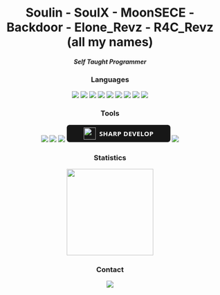 <h1 align="center">Soulin - SoulX - MoonSECE - Backdoor - Elone_Revz - R4C_Revz (all my names)</h1>
<div align="center">
  <h5>Self Taught Programmer</h5>
</div>
<div align="center">
  <h3>Languages</h3>
  <img src="https://svgl-badge.vercel.app/api/Language/C?theme=dark"/>
  <img src="https://svgl-badge.vercel.app/api/Language/C%2B%2B?theme=dark"/>
  <img src="https://svgl-badge.vercel.app/api/Language/C%23?theme=dark"/>
  <img src="https://svgl-badge.vercel.app/api/Language/Python?theme=dark"/>
  <img src="https://svgl-badge.vercel.app/api/Language/Lua?theme=dark"/>
  <img src="https://svgl-badge.vercel.app/api/Language/TypeScript?theme=dark"/>
  <img src="https://svgl-badge.vercel.app/api/Language/JavaScript?theme=dark"/>
  <img src="https://svgl-badge.vercel.app/api/Language/HTML5?theme=dark"/>
  <img src="https://svgl-badge.vercel.app/api/Language/CSS?theme=dark"/>
</div>
<div align="center">
  <h3>Tools</h3>
  <img src="https://svgl-badge.vercel.app/api/Software/Visual%20Studio?theme=dark"/>
  <img src="https://svgl-badge.vercel.app/api/Software/Visual%20Studio%20Code?theme=dark"/>
  <img src="https://svgl-badge.vercel.app/api/Design/Figma?theme=dark"/>
  <img src="data:image/svg+xml,%3Csvg%20xmlns%3D%22http%3A%2F%2Fwww.w3.org%2F2000%2Fsvg%22%20viewBox%3D%220%200%20239.2%2040%22%20width%3D%22239.2%22%20height%3D%2240%22%3E%3Cstyle%3E%20%20%20%20%20%20%20%20%20%20%20%20%20%20%20%20%2F*!%20tailwindcss%20v3.4.1%20%7C%20MIT%20License%20%7C%20https%3A%2F%2Ftailwindcss.com*%2F%2F*1.%20Prevent%20padding%20and%20border%20from%20affecting%20element%20width.%20(https%3A%2F%2Fgithub.com%2Fmozdevs%2Fcssremedy%2Fissues%2F4)2.%20Allow%20adding%20a%20border%20to%20an%20element%20by%20just%20adding%20a%20border-width.%20(https%3A%2F%2Fgithub.com%2Ftailwindcss%2Ftailwindcss%2Fpull%2F116)*%2F*%2C%3A%3Abefore%2C%3A%3Aafter%20%7B%20%20box-sizing%3A%20border-box%3B%20%20%2F*%201%20*%2F%20%20border-width%3A%200%3B%20%20%2F*%202%20*%2F%20%20border-style%3A%20solid%3B%20%20%2F*%202%20*%2F%20%20border-color%3A%20%23e5e7eb%3B%20%20%2F*%202%20*%2F%7D%3A%3Abefore%2C%3A%3Aafter%20%7B%20%20--tw-content%3A%20''%3B%7D%2F*1.%20Use%20a%20consistent%20sensible%20line-height%20in%20all%20browsers.2.%20Prevent%20adjustments%20of%20font%20size%20after%20orientation%20changes%20in%20iOS.3.%20Use%20a%20more%20readable%20tab%20size.4.%20Use%20the%20user's%20configured%20%60sans%60%20font-family%20by%20default.5.%20Use%20the%20user's%20configured%20%60sans%60%20font-feature-settings%20by%20default.6.%20Use%20the%20user's%20configured%20%60sans%60%20font-variation-settings%20by%20default.7.%20Disable%20tap%20highlights%20on%20iOS*%2Fhtml%2C%3Ahost%20%7B%20%20line-height%3A%201.5%3B%20%20%2F*%201%20*%2F%20%20-webkit-text-size-adjust%3A%20100%25%3B%20%20%2F*%202%20*%2F%20%20-moz-tab-size%3A%204%3B%20%20%2F*%203%20*%2F%20%20-o-tab-size%3A%204%3B%20%20%20%20%20tab-size%3A%204%3B%20%20%2F*%203%20*%2F%20%20font-family%3A%20ui-sans-serif%2C%20system-ui%2C%20sans-serif%2C%20%22Apple%20Color%20Emoji%22%2C%20%22Segoe%20UI%20Emoji%22%2C%20%22Segoe%20UI%20Symbol%22%2C%20%22Noto%20Color%20Emoji%22%3B%20%20%2F*%204%20*%2F%20%20font-feature-settings%3A%20normal%3B%20%20%2F*%205%20*%2F%20%20font-variation-settings%3A%20normal%3B%20%20%2F*%206%20*%2F%20%20-webkit-tap-highlight-color%3A%20transparent%3B%20%20%2F*%207%20*%2F%7D%2F*1.%20Remove%20the%20margin%20in%20all%20browsers.2.%20Inherit%20line-height%20from%20%60html%60%20so%20users%20can%20set%20them%20as%20a%20class%20directly%20on%20the%20%60html%60%20element.*%2Fbody%20%7B%20%20margin%3A%200%3B%20%20%2F*%201%20*%2F%20%20line-height%3A%20inherit%3B%20%20%2F*%202%20*%2F%7D%2F*1.%20Add%20the%20correct%20height%20in%20Firefox.2.%20Correct%20the%20inheritance%20of%20border%20color%20in%20Firefox.%20(https%3A%2F%2Fbugzilla.mozilla.org%2Fshow_bug.cgi%3Fid%3D190655)3.%20Ensure%20horizontal%20rules%20are%20visible%20by%20default.*%2Fhr%20%7B%20%20height%3A%200%3B%20%20%2F*%201%20*%2F%20%20color%3A%20inherit%3B%20%20%2F*%202%20*%2F%20%20border-top-width%3A%201px%3B%20%20%2F*%203%20*%2F%7D%2F*Add%20the%20correct%20text%20decoration%20in%20Chrome%2C%20Edge%2C%20and%20Safari.*%2Fabbr%3Awhere(%5Btitle%5D)%20%7B%20%20-webkit-text-decoration%3A%20underline%20dotted%3B%20%20%20%20%20%20%20%20%20%20text-decoration%3A%20underline%20dotted%3B%7D%2F*Remove%20the%20default%20font%20size%20and%20weight%20for%20headings.*%2Fh1%2Ch2%2Ch3%2Ch4%2Ch5%2Ch6%20%7B%20%20font-size%3A%20inherit%3B%20%20font-weight%3A%20inherit%3B%7D%2F*Reset%20links%20to%20optimize%20for%20opt-in%20styling%20instead%20of%20opt-out.*%2Fa%20%7B%20%20color%3A%20inherit%3B%20%20text-decoration%3A%20inherit%3B%7D%2F*Add%20the%20correct%20font%20weight%20in%20Edge%20and%20Safari.*%2Fb%2Cstrong%20%7B%20%20font-weight%3A%20bolder%3B%7D%2F*1.%20Use%20the%20user's%20configured%20%60mono%60%20font-family%20by%20default.2.%20Use%20the%20user's%20configured%20%60mono%60%20font-feature-settings%20by%20default.3.%20Use%20the%20user's%20configured%20%60mono%60%20font-variation-settings%20by%20default.4.%20Correct%20the%20odd%20%60em%60%20font%20sizing%20in%20all%20browsers.*%2Fcode%2Ckbd%2Csamp%2Cpre%20%7B%20%20font-family%3A%20ui-monospace%2C%20SFMono-Regular%2C%20Menlo%2C%20Monaco%2C%20Consolas%2C%20%22Liberation%20Mono%22%2C%20%22Courier%20New%22%2C%20monospace%3B%20%20%2F*%201%20*%2F%20%20font-feature-settings%3A%20normal%3B%20%20%2F*%202%20*%2F%20%20font-variation-settings%3A%20normal%3B%20%20%2F*%203%20*%2F%20%20font-size%3A%201em%3B%20%20%2F*%204%20*%2F%7D%2F*Add%20the%20correct%20font%20size%20in%20all%20browsers.*%2Fsmall%20%7B%20%20font-size%3A%2080%25%3B%7D%2F*Prevent%20%60sub%60%20and%20%60sup%60%20elements%20from%20affecting%20the%20line%20height%20in%20all%20browsers.*%2Fsub%2Csup%20%7B%20%20font-size%3A%2075%25%3B%20%20line-height%3A%200%3B%20%20position%3A%20relative%3B%20%20vertical-align%3A%20baseline%3B%7Dsub%20%7B%20%20bottom%3A%20-0.25em%3B%7Dsup%20%7B%20%20top%3A%20-0.5em%3B%7D%2F*1.%20Remove%20text%20indentation%20from%20table%20contents%20in%20Chrome%20and%20Safari.%20(https%3A%2F%2Fbugs.chromium.org%2Fp%2Fchromium%2Fissues%2Fdetail%3Fid%3D999088%2C%20https%3A%2F%2Fbugs.webkit.org%2Fshow_bug.cgi%3Fid%3D201297)2.%20Correct%20table%20border%20color%20inheritance%20in%20all%20Chrome%20and%20Safari.%20(https%3A%2F%2Fbugs.chromium.org%2Fp%2Fchromium%2Fissues%2Fdetail%3Fid%3D935729%2C%20https%3A%2F%2Fbugs.webkit.org%2Fshow_bug.cgi%3Fid%3D195016)3.%20Remove%20gaps%20between%20table%20borders%20by%20default.*%2Ftable%20%7B%20%20text-indent%3A%200%3B%20%20%2F*%201%20*%2F%20%20border-color%3A%20inherit%3B%20%20%2F*%202%20*%2F%20%20border-collapse%3A%20collapse%3B%20%20%2F*%203%20*%2F%7D%2F*1.%20Change%20the%20font%20styles%20in%20all%20browsers.2.%20Remove%20the%20margin%20in%20Firefox%20and%20Safari.3.%20Remove%20default%20padding%20in%20all%20browsers.*%2Fbutton%2Cinput%2Coptgroup%2Cselect%2Ctextarea%20%7B%20%20font-family%3A%20inherit%3B%20%20%2F*%201%20*%2F%20%20font-feature-settings%3A%20inherit%3B%20%20%2F*%201%20*%2F%20%20font-variation-settings%3A%20inherit%3B%20%20%2F*%201%20*%2F%20%20font-size%3A%20100%25%3B%20%20%2F*%201%20*%2F%20%20font-weight%3A%20inherit%3B%20%20%2F*%201%20*%2F%20%20line-height%3A%20inherit%3B%20%20%2F*%201%20*%2F%20%20color%3A%20inherit%3B%20%20%2F*%201%20*%2F%20%20margin%3A%200%3B%20%20%2F*%202%20*%2F%20%20padding%3A%200%3B%20%20%2F*%203%20*%2F%7D%2F*Remove%20the%20inheritance%20of%20text%20transform%20in%20Edge%20and%20Firefox.*%2Fbutton%2Cselect%20%7B%20%20text-transform%3A%20none%3B%7D%2F*1.%20Correct%20the%20inability%20to%20style%20clickable%20types%20in%20iOS%20and%20Safari.2.%20Remove%20default%20button%20styles.*%2Fbutton%2C%5Btype%3D'button'%5D%2C%5Btype%3D'reset'%5D%2C%5Btype%3D'submit'%5D%20%7B%20%20-webkit-appearance%3A%20button%3B%20%20%2F*%201%20*%2F%20%20background-color%3A%20transparent%3B%20%20%2F*%202%20*%2F%20%20background-image%3A%20none%3B%20%20%2F*%202%20*%2F%7D%2F*Use%20the%20modern%20Firefox%20focus%20style%20for%20all%20focusable%20elements.*%2F%3A-moz-focusring%20%7B%20%20outline%3A%20auto%3B%7D%2F*Remove%20the%20additional%20%60%3Ainvalid%60%20styles%20in%20Firefox.%20(https%3A%2F%2Fgithub.com%2Fmozilla%2Fgecko-dev%2Fblob%2F2f9eacd9d3d995c937b4251a5557d95d494c9be1%2Flayout%2Fstyle%2Fres%2Fforms.css%23L728-L737)*%2F%3A-moz-ui-invalid%20%7B%20%20box-shadow%3A%20none%3B%7D%2F*Add%20the%20correct%20vertical%20alignment%20in%20Chrome%20and%20Firefox.*%2Fprogress%20%7B%20%20vertical-align%3A%20baseline%3B%7D%2F*Correct%20the%20cursor%20style%20of%20increment%20and%20decrement%20buttons%20in%20Safari.*%2F%3A%3A-webkit-inner-spin-button%2C%3A%3A-webkit-outer-spin-button%20%7B%20%20height%3A%20auto%3B%7D%2F*1.%20Correct%20the%20odd%20appearance%20in%20Chrome%20and%20Safari.2.%20Correct%20the%20outline%20style%20in%20Safari.*%2F%5Btype%3D'search'%5D%20%7B%20%20-webkit-appearance%3A%20textfield%3B%20%20%2F*%201%20*%2F%20%20outline-offset%3A%20-2px%3B%20%20%2F*%202%20*%2F%7D%2F*Remove%20the%20inner%20padding%20in%20Chrome%20and%20Safari%20on%20macOS.*%2F%3A%3A-webkit-search-decoration%20%7B%20%20-webkit-appearance%3A%20none%3B%7D%2F*1.%20Correct%20the%20inability%20to%20style%20clickable%20types%20in%20iOS%20and%20Safari.2.%20Change%20font%20properties%20to%20%60inherit%60%20in%20Safari.*%2F%3A%3A-webkit-file-upload-button%20%7B%20%20-webkit-appearance%3A%20button%3B%20%20%2F*%201%20*%2F%20%20font%3A%20inherit%3B%20%20%2F*%202%20*%2F%7D%2F*Add%20the%20correct%20display%20in%20Chrome%20and%20Safari.*%2Fsummary%20%7B%20%20display%3A%20list-item%3B%7D%2F*Removes%20the%20default%20spacing%20and%20border%20for%20appropriate%20elements.*%2Fblockquote%2Cdl%2Cdd%2Ch1%2Ch2%2Ch3%2Ch4%2Ch5%2Ch6%2Chr%2Cfigure%2Cp%2Cpre%20%7B%20%20margin%3A%200%3B%7Dfieldset%20%7B%20%20margin%3A%200%3B%20%20padding%3A%200%3B%7Dlegend%20%7B%20%20padding%3A%200%3B%7Dol%2Cul%2Cmenu%20%7B%20%20list-style%3A%20none%3B%20%20margin%3A%200%3B%20%20padding%3A%200%3B%7D%2F*Reset%20default%20styling%20for%20dialogs.*%2Fdialog%20%7B%20%20padding%3A%200%3B%7D%2F*Prevent%20resizing%20textareas%20horizontally%20by%20default.*%2Ftextarea%20%7B%20%20resize%3A%20vertical%3B%7D%2F*1.%20Reset%20the%20default%20placeholder%20opacity%20in%20Firefox.%20(https%3A%2F%2Fgithub.com%2Ftailwindlabs%2Ftailwindcss%2Fissues%2F3300)2.%20Set%20the%20default%20placeholder%20color%20to%20the%20user's%20configured%20gray%20400%20color.*%2Finput%3A%3A-moz-placeholder%2C%20textarea%3A%3A-moz-placeholder%20%7B%20%20opacity%3A%201%3B%20%20%2F*%201%20*%2F%20%20color%3A%20%239ca3af%3B%20%20%2F*%202%20*%2F%7Dinput%3A%3Aplaceholder%2Ctextarea%3A%3Aplaceholder%20%7B%20%20opacity%3A%201%3B%20%20%2F*%201%20*%2F%20%20color%3A%20%239ca3af%3B%20%20%2F*%202%20*%2F%7D%2F*Set%20the%20default%20cursor%20for%20buttons.*%2Fbutton%2C%5Brole%3D%22button%22%5D%20%7B%20%20cursor%3A%20pointer%3B%7D%2F*Make%20sure%20disabled%20buttons%20don't%20get%20the%20pointer%20cursor.*%2F%3Adisabled%20%7B%20%20cursor%3A%20default%3B%7D%2F*1.%20Make%20replaced%20elements%20%60display%3A%20block%60%20by%20default.%20(https%3A%2F%2Fgithub.com%2Fmozdevs%2Fcssremedy%2Fissues%2F14)2.%20Add%20%60vertical-align%3A%20middle%60%20to%20align%20replaced%20elements%20more%20sensibly%20by%20default.%20(https%3A%2F%2Fgithub.com%2Fjensimmons%2Fcssremedy%2Fissues%2F14%23issuecomment-634934210)%20%20%20This%20can%20trigger%20a%20poorly%20considered%20lint%20error%20in%20some%20tools%20but%20is%20included%20by%20design.*%2Fimg%2Csvg%2Cvideo%2Ccanvas%2Caudio%2Ciframe%2Cembed%2Cobject%20%7B%20%20display%3A%20block%3B%20%20%2F*%201%20*%2F%20%20vertical-align%3A%20middle%3B%20%20%2F*%202%20*%2F%7D%2F*Constrain%20images%20and%20videos%20to%20the%20parent%20width%20and%20preserve%20their%20intrinsic%20aspect%20ratio.%20(https%3A%2F%2Fgithub.com%2Fmozdevs%2Fcssremedy%2Fissues%2F14)*%2Fimg%2Cvideo%20%7B%20%20max-width%3A%20100%25%3B%20%20height%3A%20auto%3B%7D%2F*%20Make%20elements%20with%20the%20HTML%20hidden%20attribute%20stay%20hidden%20by%20default%20*%2F%5Bhidden%5D%20%7B%20%20display%3A%20none%3B%7D*%2C%20%3A%3Abefore%2C%20%3A%3Aafter%20%7B%20%20--tw-border-spacing-x%3A%200%3B%20%20--tw-border-spacing-y%3A%200%3B%20%20--tw-translate-x%3A%200%3B%20%20--tw-translate-y%3A%200%3B%20%20--tw-rotate%3A%200%3B%20%20--tw-skew-x%3A%200%3B%20%20--tw-skew-y%3A%200%3B%20%20--tw-scale-x%3A%201%3B%20%20--tw-scale-y%3A%201%3B%20%20--tw-pan-x%3A%20%20%3B%20%20--tw-pan-y%3A%20%20%3B%20%20--tw-pinch-zoom%3A%20%20%3B%20%20--tw-scroll-snap-strictness%3A%20proximity%3B%20%20--tw-gradient-from-position%3A%20%20%3B%20%20--tw-gradient-via-position%3A%20%20%3B%20%20--tw-gradient-to-position%3A%20%20%3B%20%20--tw-ordinal%3A%20%20%3B%20%20--tw-slashed-zero%3A%20%20%3B%20%20--tw-numeric-figure%3A%20%20%3B%20%20--tw-numeric-spacing%3A%20%20%3B%20%20--tw-numeric-fraction%3A%20%20%3B%20%20--tw-ring-inset%3A%20%20%3B%20%20--tw-ring-offset-width%3A%200px%3B%20%20--tw-ring-offset-color%3A%20%23fff%3B%20%20--tw-ring-color%3A%20rgb(59%20130%20246%20%2F%200.5)%3B%20%20--tw-ring-offset-shadow%3A%200%200%20%230000%3B%20%20--tw-ring-shadow%3A%200%200%20%230000%3B%20%20--tw-shadow%3A%200%200%20%230000%3B%20%20--tw-shadow-colored%3A%200%200%20%230000%3B%20%20--tw-blur%3A%20%20%3B%20%20--tw-brightness%3A%20%20%3B%20%20--tw-contrast%3A%20%20%3B%20%20--tw-grayscale%3A%20%20%3B%20%20--tw-hue-rotate%3A%20%20%3B%20%20--tw-invert%3A%20%20%3B%20%20--tw-saturate%3A%20%20%3B%20%20--tw-sepia%3A%20%20%3B%20%20--tw-drop-shadow%3A%20%20%3B%20%20--tw-backdrop-blur%3A%20%20%3B%20%20--tw-backdrop-brightness%3A%20%20%3B%20%20--tw-backdrop-contrast%3A%20%20%3B%20%20--tw-backdrop-grayscale%3A%20%20%3B%20%20--tw-backdrop-hue-rotate%3A%20%20%3B%20%20--tw-backdrop-invert%3A%20%20%3B%20%20--tw-backdrop-opacity%3A%20%20%3B%20%20--tw-backdrop-saturate%3A%20%20%3B%20%20--tw-backdrop-sepia%3A%20%20%3B%7D%3A%3Abackdrop%20%7B%20%20--tw-border-spacing-x%3A%200%3B%20%20--tw-border-spacing-y%3A%200%3B%20%20--tw-translate-x%3A%200%3B%20%20--tw-translate-y%3A%200%3B%20%20--tw-rotate%3A%200%3B%20%20--tw-skew-x%3A%200%3B%20%20--tw-skew-y%3A%200%3B%20%20--tw-scale-x%3A%201%3B%20%20--tw-scale-y%3A%201%3B%20%20--tw-pan-x%3A%20%20%3B%20%20--tw-pan-y%3A%20%20%3B%20%20--tw-pinch-zoom%3A%20%20%3B%20%20--tw-scroll-snap-strictness%3A%20proximity%3B%20%20--tw-gradient-from-position%3A%20%20%3B%20%20--tw-gradient-via-position%3A%20%20%3B%20%20--tw-gradient-to-position%3A%20%20%3B%20%20--tw-ordinal%3A%20%20%3B%20%20--tw-slashed-zero%3A%20%20%3B%20%20--tw-numeric-figure%3A%20%20%3B%20%20--tw-numeric-spacing%3A%20%20%3B%20%20--tw-numeric-fraction%3A%20%20%3B%20%20--tw-ring-inset%3A%20%20%3B%20%20--tw-ring-offset-width%3A%200px%3B%20%20--tw-ring-offset-color%3A%20%23fff%3B%20%20--tw-ring-color%3A%20rgb(59%20130%20246%20%2F%200.5)%3B%20%20--tw-ring-offset-shadow%3A%200%200%20%230000%3B%20%20--tw-ring-shadow%3A%200%200%20%230000%3B%20%20--tw-shadow%3A%200%200%20%230000%3B%20%20--tw-shadow-colored%3A%200%200%20%230000%3B%20%20--tw-blur%3A%20%20%3B%20%20--tw-brightness%3A%20%20%3B%20%20--tw-contrast%3A%20%20%3B%20%20--tw-grayscale%3A%20%20%3B%20%20--tw-hue-rotate%3A%20%20%3B%20%20--tw-invert%3A%20%20%3B%20%20--tw-saturate%3A%20%20%3B%20%20--tw-sepia%3A%20%20%3B%20%20--tw-drop-shadow%3A%20%20%3B%20%20--tw-backdrop-blur%3A%20%20%3B%20%20--tw-backdrop-brightness%3A%20%20%3B%20%20--tw-backdrop-contrast%3A%20%20%3B%20%20--tw-backdrop-grayscale%3A%20%20%3B%20%20--tw-backdrop-hue-rotate%3A%20%20%3B%20%20--tw-backdrop-invert%3A%20%20%3B%20%20--tw-backdrop-opacity%3A%20%20%3B%20%20--tw-backdrop-saturate%3A%20%20%3B%20%20--tw-backdrop-sepia%3A%20%20%3B%7D.pointer-events-none%20%7B%20%20pointer-events%3A%20none%3B%7D.absolute%20%7B%20%20position%3A%20absolute%3B%7D.relative%20%7B%20%20position%3A%20relative%3B%7D.inset-y-0%20%7B%20%20top%3A%200px%3B%20%20bottom%3A%200px%3B%7D.left-6%20%7B%20%20left%3A%201.5rem%3B%7D.right-6%20%7B%20%20right%3A%201.5rem%3B%7D.block%20%7B%20%20display%3A%20block%3B%7D.flex%20%7B%20%20display%3A%20flex%3B%7D.hidden%20%7B%20%20display%3A%20none%3B%7D.h-7%20%7B%20%20height%3A%201.75rem%3B%7D.h-%5C%5B30px%5C%5D%20%7B%20%20height%3A%2030px%3B%7D.h-%5C%5B4rem%5C%5D%20%7B%20%20height%3A%204rem%3B%7D.h-fit%20%7B%20%20height%3A%20-moz-fit-content%3B%20%20height%3A%20fit-content%3B%7D.h-full%20%7B%20%20height%3A%20100%25%3B%7D.min-h-screen%20%7B%20%20min-height%3A%20100vh%3B%7D.w-7%20%7B%20%20width%3A%201.75rem%3B%7D.w-%5C%5B18rem%5C%5D%20%7B%20%20width%3A%2018rem%3B%7D.w-%5C%5B92%5C%25%5C%5D%20%7B%20%20width%3A%2092%25%3B%7D.w-full%20%7B%20%20width%3A%20100%25%3B%7D.cursor-pointer%20%7B%20%20cursor%3A%20pointer%3B%7D.flex-col%20%7B%20%20flex-direction%3A%20column%3B%7D.flex-wrap%20%7B%20%20flex-wrap%3A%20wrap%3B%7D.items-center%20%7B%20%20align-items%3A%20center%3B%7D.justify-center%20%7B%20%20justify-content%3A%20center%3B%7D.justify-between%20%7B%20%20justify-content%3A%20space-between%3B%7D.gap-%5C%5B1%5C.3rem%5C%5D%20%7B%20%20gap%3A%201.3rem%3B%7D.gap-x-1%20%7B%20%20-moz-column-gap%3A%200.25rem%3B%20%20%20%20%20%20%20column-gap%3A%200.25rem%3B%7D.gap-x-2%20%7B%20%20-moz-column-gap%3A%200.5rem%3B%20%20%20%20%20%20%20column-gap%3A%200.5rem%3B%7D.gap-x-4%20%7B%20%20-moz-column-gap%3A%201rem%3B%20%20%20%20%20%20%20column-gap%3A%201rem%3B%7D.space-x-1%20%26gt%3B%20%3Anot(%5Bhidden%5D)%20~%20%3Anot(%5Bhidden%5D)%20%7B%20%20--tw-space-x-reverse%3A%200%3B%20%20margin-right%3A%20calc(0.25rem%20*%20var(--tw-space-x-reverse))%3B%20%20margin-left%3A%20calc(0.25rem%20*%20calc(1%20-%20var(--tw-space-x-reverse)))%3B%7D.overflow-hidden%20%7B%20%20overflow%3A%20hidden%3B%7D.truncate%20%7B%20%20overflow%3A%20hidden%3B%20%20text-overflow%3A%20ellipsis%3B%20%20white-space%3A%20nowrap%3B%7D.rounded-md%20%7B%20%20border-radius%3A%200.375rem%3B%7D.border%20%7B%20%20border-width%3A%201px%3B%7D.border-b%20%7B%20%20border-bottom-width%3A%201px%3B%7D.border-neutral-200%20%7B%20%20--tw-border-opacity%3A%201%3B%20%20border-color%3A%20rgb(229%20229%20229%20%2F%20var(--tw-border-opacity))%3B%7D.border-neutral-300%20%7B%20%20--tw-border-opacity%3A%201%3B%20%20border-color%3A%20rgb(212%20212%20212%20%2F%20var(--tw-border-opacity))%3B%7D.border-neutral-800%20%7B%20%20--tw-border-opacity%3A%201%3B%20%20border-color%3A%20rgb(38%2038%2038%20%2F%20var(--tw-border-opacity))%3B%7D.bg-neutral-900%20%7B%20%20--tw-bg-opacity%3A%201%3B%20%20background-color%3A%20rgb(23%2023%2023%20%2F%20var(--tw-bg-opacity))%3B%7D.bg-white%20%7B%20%20--tw-bg-opacity%3A%201%3B%20%20background-color%3A%20rgb(255%20255%20255%20%2F%20var(--tw-bg-opacity))%3B%7D.bg-white%5C%2F90%20%7B%20%20background-color%3A%20rgb(255%20255%20255%20%2F%200.9)%3B%7D.p-3%20%7B%20%20padding%3A%200.75rem%3B%7D.p-6%20%7B%20%20padding%3A%201.5rem%3B%7D.px-11%20%7B%20%20padding-left%3A%202.75rem%3B%20%20padding-right%3A%202.75rem%3B%7D.px-6%20%7B%20%20padding-left%3A%201.5rem%3B%20%20padding-right%3A%201.5rem%3B%7D.py-2%20%7B%20%20padding-top%3A%200.5rem%3B%20%20padding-bottom%3A%200.5rem%3B%7D.pl-2%20%7B%20%20padding-left%3A%200.5rem%3B%7D.pl-3%20%7B%20%20padding-left%3A%200.75rem%3B%7D.pr-2%20%7B%20%20padding-right%3A%200.5rem%3B%7D.pr-3%20%7B%20%20padding-right%3A%200.75rem%3B%7D.pr-4%20%7B%20%20padding-right%3A%201rem%3B%7D.text-center%20%7B%20%20text-align%3A%20center%3B%7D.font-mono%20%7B%20%20font-family%3A%20ui-monospace%2C%20SFMono-Regular%2C%20Menlo%2C%20Monaco%2C%20Consolas%2C%20%22Liberation%20Mono%22%2C%20%22Courier%20New%22%2C%20monospace%3B%7D.font-sans%20%7B%20%20font-family%3A%20ui-sans-serif%2C%20system-ui%2C%20sans-serif%2C%20%22Apple%20Color%20Emoji%22%2C%20%22Segoe%20UI%20Emoji%22%2C%20%22Segoe%20UI%20Symbol%22%2C%20%22Noto%20Color%20Emoji%22%3B%7D.text-%5C%5B14px%5C%5D%20%7B%20%20font-size%3A%2014px%3B%7D.text-%5C%5B15px%5C%5D%20%7B%20%20font-size%3A%2015px%3B%7D.text-%5C%5B16px%5C%5D%20%7B%20%20font-size%3A%2016px%3B%7D.text-%5C%5B19px%5C%5D%20%7B%20%20font-size%3A%2019px%3B%7D.font-bold%20%7B%20%20font-weight%3A%20700%3B%7D.font-medium%20%7B%20%20font-weight%3A%20500%3B%7D.font-semibold%20%7B%20%20font-weight%3A%20600%3B%7D.tracking-wide%20%7B%20%20letter-spacing%3A%200.025em%3B%7D.text-black%20%7B%20%20--tw-text-opacity%3A%201%3B%20%20color%3A%20rgb(0%200%200%20%2F%20var(--tw-text-opacity))%3B%7D.text-neutral-500%20%7B%20%20--tw-text-opacity%3A%201%3B%20%20color%3A%20rgb(115%20115%20115%20%2F%20var(--tw-text-opacity))%3B%7D.text-neutral-900%20%7B%20%20--tw-text-opacity%3A%201%3B%20%20color%3A%20rgb(23%2023%2023%20%2F%20var(--tw-text-opacity))%3B%7D.text-white%20%7B%20%20--tw-text-opacity%3A%201%3B%20%20color%3A%20rgb(255%20255%20255%20%2F%20var(--tw-text-opacity))%3B%7D.placeholder-neutral-500%3A%3A-moz-placeholder%20%7B%20%20--tw-placeholder-opacity%3A%201%3B%20%20color%3A%20rgb(115%20115%20115%20%2F%20var(--tw-placeholder-opacity))%3B%7D.placeholder-neutral-500%3A%3Aplaceholder%20%7B%20%20--tw-placeholder-opacity%3A%201%3B%20%20color%3A%20rgb(115%20115%20115%20%2F%20var(--tw-placeholder-opacity))%3B%7D.opacity-80%20%7B%20%20opacity%3A%200.8%3B%7D.shadow-lg%20%7B%20%20--tw-shadow%3A%200%2010px%2015px%20-3px%20rgb(0%200%200%20%2F%200.1)%2C%200%204px%206px%20-4px%20rgb(0%200%200%20%2F%200.1)%3B%20%20--tw-shadow-colored%3A%200%2010px%2015px%20-3px%20var(--tw-shadow-color)%2C%200%204px%206px%20-4px%20var(--tw-shadow-color)%3B%20%20box-shadow%3A%20var(--tw-ring-offset-shadow%2C%200%200%20%230000)%2C%20var(--tw-ring-shadow%2C%200%200%20%230000)%2C%20var(--tw-shadow)%3B%7D.outline-none%20%7B%20%20outline%3A%202px%20solid%20transparent%3B%20%20outline-offset%3A%202px%3B%7D.ring-1%20%7B%20%20--tw-ring-offset-shadow%3A%20var(--tw-ring-inset)%200%200%200%20var(--tw-ring-offset-width)%20var(--tw-ring-offset-color)%3B%20%20--tw-ring-shadow%3A%20var(--tw-ring-inset)%200%200%200%20calc(1px%20%2B%20var(--tw-ring-offset-width))%20var(--tw-ring-color)%3B%20%20box-shadow%3A%20var(--tw-ring-offset-shadow)%2C%20var(--tw-ring-shadow)%2C%20var(--tw-shadow%2C%200%200%20%230000)%3B%7D.ring-neutral-300%20%7B%20%20--tw-ring-opacity%3A%201%3B%20%20--tw-ring-color%3A%20rgb(212%20212%20212%20%2F%20var(--tw-ring-opacity))%3B%7D.filter%20%7B%20%20filter%3A%20var(--tw-blur)%20var(--tw-brightness)%20var(--tw-contrast)%20var(--tw-grayscale)%20var(--tw-hue-rotate)%20var(--tw-invert)%20var(--tw-saturate)%20var(--tw-sepia)%20var(--tw-drop-shadow)%3B%7D.transition-opacity%20%7B%20%20transition-property%3A%20opacity%3B%20%20transition-timing-function%3A%20cubic-bezier(0.4%2C%200%2C%200.2%2C%201)%3B%20%20transition-duration%3A%20150ms%3B%7D.transition-transform%20%7B%20%20transition-property%3A%20transform%3B%20%20transition-timing-function%3A%20cubic-bezier(0.4%2C%200%2C%200.2%2C%201)%3B%20%20transition-duration%3A%20150ms%3B%7D.duration-300%20%7B%20%20transition-duration%3A%20300ms%3B%7D%3Aroot%20%7B%20%20--foreground-rgb%3A%200%2C%200%2C%200%3B%20%20--background-start-rgb%3A%20214%2C%20219%2C%20220%3B%20%20--background-end-rgb%3A%20255%2C%20255%2C%20255%3B%7D%40media%20(prefers-color-scheme%3A%20dark)%20%7B%20%20%3Aroot%20%7B%20%20%20%20--foreground-rgb%3A%20255%2C%20255%2C%20255%3B%20%20%20%20--background-start-rgb%3A%200%2C%200%2C%200%3B%20%20%20%20--background-end-rgb%3A%200%2C%200%2C%200%3B%20%20%7D%7Dbody%20%7B%20%20color%3A%20rgb(var(--foreground-rgb))%3B%20%20background%3A%20linear-gradient(%20%20%20%20%20%20%20%20%20%20%20%20to%20bottom%2C%20%20%20%20%20%20%20%20%20%20%20%20transparent%2C%20%20%20%20%20%20%20%20%20%20%20%20rgb(var(--background-end-rgb))%20%20%20%20%20%20%20%20)%20%20%20%20%20%20%20%20rgb(var(--background-start-rgb))%3B%7D.hover%5C%3Ascale-115%3Ahover%20%7B%20%20--tw-scale-x%3A%201.15%3B%20%20--tw-scale-y%3A%201.15%3B%20%20transform%3A%20translate(var(--tw-translate-x)%2C%20var(--tw-translate-y))%20rotate(var(--tw-rotate))%20skewX(var(--tw-skew-x))%20skewY(var(--tw-skew-y))%20scaleX(var(--tw-scale-x))%20scaleY(var(--tw-scale-y))%3B%7D.hover%5C%3Aopacity-100%3Ahover%20%7B%20%20opacity%3A%201%3B%7D.focus%5C%3Aoutline-none%3Afocus%20%7B%20%20outline%3A%202px%20solid%20transparent%3B%20%20outline-offset%3A%202px%3B%7D.focus%5C%3Aring-1%3Afocus%20%7B%20%20--tw-ring-offset-shadow%3A%20var(--tw-ring-inset)%200%200%200%20var(--tw-ring-offset-width)%20var(--tw-ring-offset-color)%3B%20%20--tw-ring-shadow%3A%20var(--tw-ring-inset)%200%200%200%20calc(1px%20%2B%20var(--tw-ring-offset-width))%20var(--tw-ring-color)%3B%20%20box-shadow%3A%20var(--tw-ring-offset-shadow)%2C%20var(--tw-ring-shadow)%2C%20var(--tw-shadow%2C%200%200%20%230000)%3B%7D.focus%5C%3Aring-neutral-300%3Afocus%20%7B%20%20--tw-ring-opacity%3A%201%3B%20%20--tw-ring-color%3A%20rgb(212%20212%20212%20%2F%20var(--tw-ring-opacity))%3B%7D%3Ais(.dark%20.dark%5C%3Ablock)%20%7B%20%20display%3A%20block%3B%7D%3Ais(.dark%20.dark%5C%3Ahidden)%20%7B%20%20display%3A%20none%3B%7D%3Ais(.dark%20.dark%5C%3Aborder-neutral-800)%20%7B%20%20--tw-border-opacity%3A%201%3B%20%20border-color%3A%20rgb(38%2038%2038%20%2F%20var(--tw-border-opacity))%3B%7D%3Ais(.dark%20.dark%5C%3Abg-neutral-900)%20%7B%20%20--tw-bg-opacity%3A%201%3B%20%20background-color%3A%20rgb(23%2023%2023%20%2F%20var(--tw-bg-opacity))%3B%7D%3Ais(.dark%20.dark%5C%3Atext-white)%20%7B%20%20--tw-text-opacity%3A%201%3B%20%20color%3A%20rgb(255%20255%20255%20%2F%20var(--tw-text-opacity))%3B%7D%3Ais(.dark%20.dark%5C%3Aring-neutral-700)%20%7B%20%20--tw-ring-opacity%3A%201%3B%20%20--tw-ring-color%3A%20rgb(64%2064%2064%20%2F%20var(--tw-ring-opacity))%3B%7D%20%20%20%20%20%20%20%20%20%20%20%20%3C%2Fstyle%3E%3CforeignObject%20x%3D%220%22%20y%3D%220%22%20width%3D%22239.2%22%20height%3D%2240%22%20class%3D%22rounded-md%20overflow-hidden%22%3E%3Cdiv%20xmlns%3D%22http%3A%2F%2Fwww.w3.org%2F1999%2Fxhtml%22%20class%3D%22w-full%20h-full%20flex%20justify-center%20items-center%20bg-neutral-900%20border%20border-neutral-800%20%20rounded-md%20gap-x-2%22%3E%3Cdiv%20class%3D%22pl-2%22%3E%3Cimg%20src%3D%22https%3A%2F%2Fmezo.neocities.org%2Ficons%2Fsharplogo.png%22%20class%3D%22h-7%20w-7%22%20%2F%3E%3C%2Fdiv%3E%3Cdiv%20class%3D%22pr-2%22%3E%3Cspan%20class%3D%22truncate%20text-%5B15px%5D%20font-semibold%20font-sans%20tracking-wide%20text-center%20text-white%22%3E%20%20%20%20%20%20%20%20%20%20%20%20%20%20%20%20%20%20%20%20%20%20%20%20%20%20%20%20%20%20%20%20SHARP%20DEVELOP%20%20%20%20%20%20%20%20%20%20%20%20%20%20%20%20%20%20%20%20%20%20%20%20%20%20%20%20%20%3C%2Fspan%3E%3C%2Fdiv%3E%3C%2Fdiv%3E%3C%2FforeignObject%3E%3C%2Fsvg%3E"/>
  <img src="https://svgl-badge.vercel.app/api/Library/Node.js?theme=dark"/>
</div>
<div align="center">
  <h3>Statistics</h3>
  <a href="https://github.com/anuraghazra/github-readme-stats">
    <img height=200 align="center" src="https://github-readme-stats.vercel.app/api/top-langs?username=MyProjectsForRoblox-spec&theme=github_dark&show_icons=false&card_width=350" />
  </a>
</div>
<div align="center">
  <h3>Contact</h3>
  <a href="https://discord.com/users/1384691694338834593"><img src="https://svgl-badge.vercel.app/api/Software/Discord?theme=dark"></a>
</div>
<img height=15 align="right" src="https://komarev.com/ghpvc/?username=MyProjectsForRoblox-spec&abbreviated=true" />

